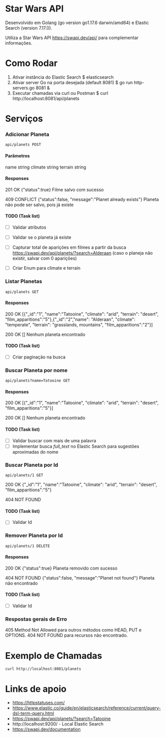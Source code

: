 # Star Wars API

Desenvolvido em Golang  (go version go1.17.6 darwin/amd64) e Elastic Search (version 7.17.0).

Utiliza a Star Wars API https://swapi.dev/api/ para complementar informações.

# Como Rodar

 1. Ativar instância do Elastic Search
	 $ elasticsearch
 2. Ativar server Go na porta desejada (default 8081)
	$ go run http-servers.go 8081 &
 3. Executar chamadas via curl ou Postman
	$ curl http://localhost:8081/api/planets

# Serviços

 ### Adicionar Planeta

	api/planets POST

#### Parâmetros

name string
climate string
terrain string

#### Responses

201 OK 
{"status":true}
Filme salvo com sucesso

409 CONFLICT 
{"status":false, "message":"Planet already exists"}
Planeta não pode ser salvo, pois já existe

#### TODO (Task list)

- [ ] Validar atributos
- [ ] Validar se o planeta já existe
- [ ] Capturar total de aparições em filmes a partir da busca https://swapi.dev/api/planets/?search=Alderaan (caso o planeja não existir, salvar com 0 aparições)
- [ ] Criar Enum para climate e terrain


### Listar Planetas

	api/planets GET

#### Responses

200 OK 
[{"_id":"1", "name":"Tatooine", "climate": "arid", "terrain": "desert", "film_apparitions":"5"},{"_id":"2","name": "Alderaan", "climate": "temperate", "terrain": "grasslands, mountains", "film_apparitions":"2"}]

200 OK
[]
Nenhum planeta encontrado

#### TODO (Task list)

- [ ] Criar paginação na busca

### Buscar Planeta por nome

	api/planets?name=Tatooine GET

#### Responses

200 OK 
[{"_id":"1", "name":"Tatooine", "climate": "arid", "terrain": "desert", "film_apparitions":"5"}]

200 OK
[]
Nenhum planeta encontrado

#### TODO (Task list)

- [ ] Validar buscar com mais de uma palavra
- [ ] Implementar busca *full_text* no Elastic Search para sugestões aproximadas do nome

### Buscar Planeta por Id

	api/planets/1 GET

200 OK {"_id":"1", "name":"Tatooine", "climate": "arid", "terrain": "desert", "film_apparitions":"5"}

404 NOT FOUND

#### TODO (Task list)

- [ ] Validar Id

### Remover Planeta por Id

	api/planets/1 DELETE

#### Responses

200 OK 
{"status":true}
Planeta removido com sucesso

404 NOT FOUND 
{"status":false, "message":"Planet not found"}
Planeta não encontrado

#### TODO (Task list)

- [ ] Validar Id

### Respostas gerais de Erro

405 Method Not Allowed para outros métodos como HEAD, PUT e OPTIONS.
404 NOT FOUND para recursos não encontrado.

# Exemplo de Chamadas

	curl http://localhost:8081/planets

# Links de apoio

- https://httpstatuses.com/
- https://www.elastic.co/guide/en/elasticsearch/reference/current/query-dsl-term-query.html
- https://swapi.dev/api/planets/?search=Tatooine
- http://localhost:9200/ - Local Elastic Search
- https://swapi.dev/documentation